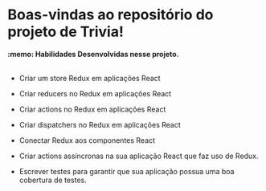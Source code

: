 # Boas-vindas ao repositório do projeto de Trivia!


  <summary><strong>:memo: Habilidades Desenvolvidas nesse projeto.</strong></summary><br />


  - Criar um store Redux em aplicações React

  - Criar reducers no Redux em aplicações React

  - Criar actions no Redux em aplicações React

  - Criar dispatchers no Redux em aplicações React

  - Conectar Redux aos componentes React

  - Criar actions assíncronas na sua aplicação React que faz uso de Redux.

  - Escrever testes para garantir que sua aplicação possua uma boa cobertura de testes.


